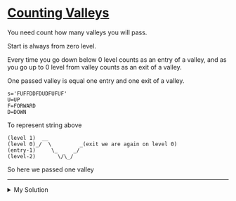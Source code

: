 # [Counting Valleys](https://www.codewars.com/kata/5da9973d06119a000e604cb6)

You need count how many valleys you will pass.

Start is always from zero level.

Every time you go down below 0 level counts as an entry of a valley, and as you go up to 0 level from valley counts as
an exit of a valley.

One passed valley is equal one entry and one exit of a valley.

    s='FUFFDDFDUDFUFUF'
    U=UP
    F=FORWARD
    D=DOWN

To represent string above

    (level 1)  __
    (level 0)_/  \         _(exit we are again on level 0)
    (entry-1)     \_     _/
    (level-2)       \/\_/

So here we passed one valley

---

<details><summary>My Solution</summary>

```js
function countingValleys(s) {
  let level = 0
  let count = 0
  s.split('').forEach(v => {
    if (v === 'D') {
      level--
      if (level === -1) count++
    } else if (v === 'U') {
      level++
      if (level === 0) count++
    }
  })

  return Math.floor(count / 2)
}
```

</details>
